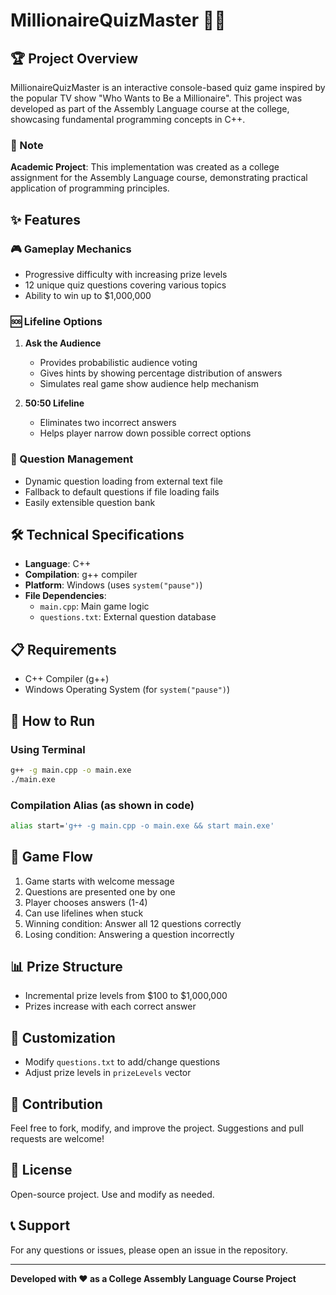 # MillionaireQuizMaster 🎲💡

## 🏆 Project Overview

MillionaireQuizMaster is an interactive console-based quiz game inspired by the popular TV show "Who Wants to Be a Millionaire". This project was developed as part of the Assembly Language course at the college, showcasing fundamental programming concepts in C++.

### 🌟 Note

**Academic Project**: This implementation was created as a college assignment for the Assembly Language course, demonstrating practical application of programming principles.

## ✨ Features

### 🎮 Gameplay Mechanics

- Progressive difficulty with increasing prize levels
- 12 unique quiz questions covering various topics
- Ability to win up to $1,000,000

### 🆘 Lifeline Options

1. **Ask the Audience**

   - Provides probabilistic audience voting
   - Gives hints by showing percentage distribution of answers
   - Simulates real game show audience help mechanism

2. **50:50 Lifeline**
   - Eliminates two incorrect answers
   - Helps player narrow down possible correct options

### 📂 Question Management

- Dynamic question loading from external text file
- Fallback to default questions if file loading fails
- Easily extensible question bank

## 🛠 Technical Specifications

- **Language**: C++
- **Compilation**: g++ compiler
- **Platform**: Windows (uses `system("pause")`)
- **File Dependencies**:
  - `main.cpp`: Main game logic
  - `questions.txt`: External question database

## 📋 Requirements

- C++ Compiler (g++)
- Windows Operating System (for `system("pause")`)

## 🚀 How to Run

### Using Terminal

```bash
g++ -g main.cpp -o main.exe
./main.exe
```

### Compilation Alias (as shown in code)

```bash
alias start='g++ -g main.cpp -o main.exe && start main.exe'
```

## 🎲 Game Flow

1. Game starts with welcome message
2. Questions are presented one by one
3. Player chooses answers (1-4)
4. Can use lifelines when stuck
5. Winning condition: Answer all 12 questions correctly
6. Losing condition: Answering a question incorrectly

## 📊 Prize Structure

- Incremental prize levels from $100 to $1,000,000
- Prizes increase with each correct answer

## 🔧 Customization

- Modify `questions.txt` to add/change questions
- Adjust prize levels in `prizeLevels` vector

## 🤝 Contribution

Feel free to fork, modify, and improve the project. Suggestions and pull requests are welcome!

## 📜 License

Open-source project. Use and modify as needed.

## 📞 Support

For any questions or issues, please open an issue in the repository.

---

**Developed with ❤️ as a College Assembly Language Course Project**
